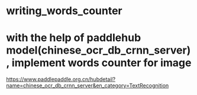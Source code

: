 # writing_words_counter

# with the help of paddlehub model(chinese_ocr_db_crnn_server) , implement words counter for image
https://www.paddlepaddle.org.cn/hubdetail?name=chinese_ocr_db_crnn_server&en_category=TextRecognition


